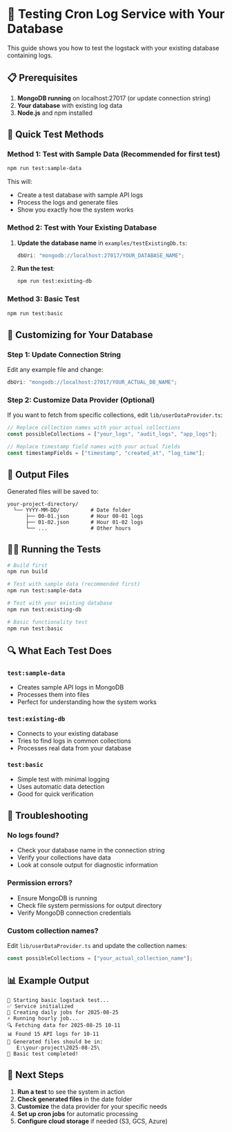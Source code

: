 # 🧪 Testing Cron Log Service with Your Database

This guide shows you how to test the logstack with your existing database containing logs.

## 📋 Prerequisites

1. **MongoDB running** on localhost:27017 (or update connection string)
2. **Your database** with existing log data
3. **Node.js** and npm installed

## 🚀 Quick Test Methods

### Method 1: Test with Sample Data (Recommended for first test)

```bash
npm run test:sample-data
```

This will:

- Create a test database with sample API logs
- Process the logs and generate files
- Show you exactly how the system works

### Method 2: Test with Your Existing Database

1. **Update the database name** in `examples/testExistingDb.ts`:

   ```typescript
   dbUri: "mongodb://localhost:27017/YOUR_DATABASE_NAME";
   ```

2. **Run the test**:
   ```bash
   npm run test:existing-db
   ```

### Method 3: Basic Test

```bash
npm run test:basic
```

## 🔧 Customizing for Your Database

### Step 1: Update Connection String

Edit any example file and change:

```typescript
dbUri: "mongodb://localhost:27017/YOUR_ACTUAL_DB_NAME";
```

### Step 2: Customize Data Provider (Optional)

If you want to fetch from specific collections, edit `lib/userDataProvider.ts`:

```typescript
// Replace collection names with your actual collections
const possibleCollections = ["your_logs", "audit_logs", "app_logs"];

// Replace timestamp field names with your actual fields
const timestampFields = ["timestamp", "created_at", "log_time"];
```

## 📁 Output Files

Generated files will be saved to:

```
your-project-directory/
  └── YYYY-MM-DD/          # Date folder
      ├── 00-01.json       # Hour 00-01 logs
      ├── 01-02.json       # Hour 01-02 logs
      └── ...              # Other hours
```

## 🏃‍♂️ Running the Tests

```bash
# Build first
npm run build

# Test with sample data (recommended first)
npm run test:sample-data

# Test with your existing database
npm run test:existing-db

# Basic functionality test
npm run test:basic
```

## 🔍 What Each Test Does

### `test:sample-data`

- Creates sample API logs in MongoDB
- Processes them into files
- Perfect for understanding how the system works

### `test:existing-db`

- Connects to your existing database
- Tries to find logs in common collections
- Processes real data from your database

### `test:basic`

- Simple test with minimal logging
- Uses automatic data detection
- Good for quick verification

## 🐛 Troubleshooting

### No logs found?

- Check your database name in the connection string
- Verify your collections have data
- Look at console output for diagnostic information

### Permission errors?

- Ensure MongoDB is running
- Check file system permissions for output directory
- Verify MongoDB connection credentials

### Custom collection names?

Edit `lib/userDataProvider.ts` and update the collection names:

```typescript
const possibleCollections = ["your_actual_collection_name"];
```

## 📊 Example Output

```
🚀 Starting basic logstack test...
✅ Service initialized
📅 Creating daily jobs for 2025-08-25
⚡ Running hourly job...
🔍 Fetching data for 2025-08-25 10-11
📊 Found 15 API logs for 10-11
📁 Generated files should be in:
   E:\your-project\2025-08-25\
🎉 Basic test completed!
```

## 🎯 Next Steps

1. **Run a test** to see the system in action
2. **Check generated files** in the date folder
3. **Customize** the data provider for your specific needs
4. **Set up cron jobs** for automatic processing
5. **Configure cloud storage** if needed (S3, GCS, Azure)
